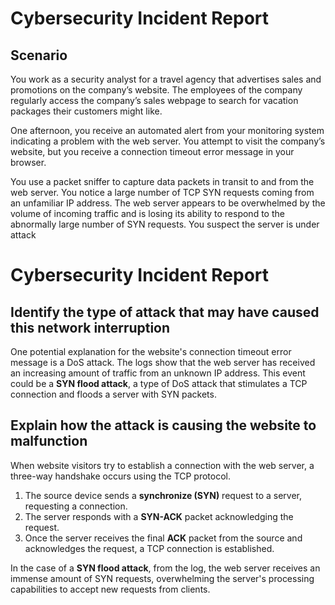 # Cybersecurity Incident Report

## Scenario

You work as a security analyst for a travel agency that advertises sales and promotions on the company’s website. The employees of the company regularly access the company’s sales webpage to search for vacation packages their customers might like.

One afternoon, you receive an automated alert from your monitoring system indicating a problem with the web server. You attempt to visit the company’s website, but you receive a connection timeout error message in your browser.

You use a packet sniffer to capture data packets in transit to and from the web server. You notice a large number of TCP SYN requests coming from an unfamiliar IP address. The web server appears to be overwhelmed by the volume of incoming traffic and is losing its ability to respond to the abnormally large number of SYN requests. You suspect the server is under attack


# Cybersecurity Incident Report

## Identify the type of attack that may have caused this network interruption

One potential explanation for the website's connection timeout error message is a DoS attack. The logs show that the web server has received an increasing amount of traffic from an unknown IP address. This event could be a **SYN flood attack**, a type of DoS attack that stimulates a TCP connection and floods a server with SYN packets.

## Explain how the attack is causing the website to malfunction

When website visitors try to establish a connection with the web server, a three-way handshake occurs using the TCP protocol.

1. The source device sends a **synchronize (SYN)** request to a server, requesting a connection.
2. The server responds with a **SYN-ACK** packet acknowledging the request.
3. Once the server receives the final **ACK** packet from the source and acknowledges the request, a TCP connection is established.

In the case of a **SYN flood attack**, from the log, the web server receives an immense amount of SYN requests, overwhelming the server's processing capabilities to accept new requests from clients.
